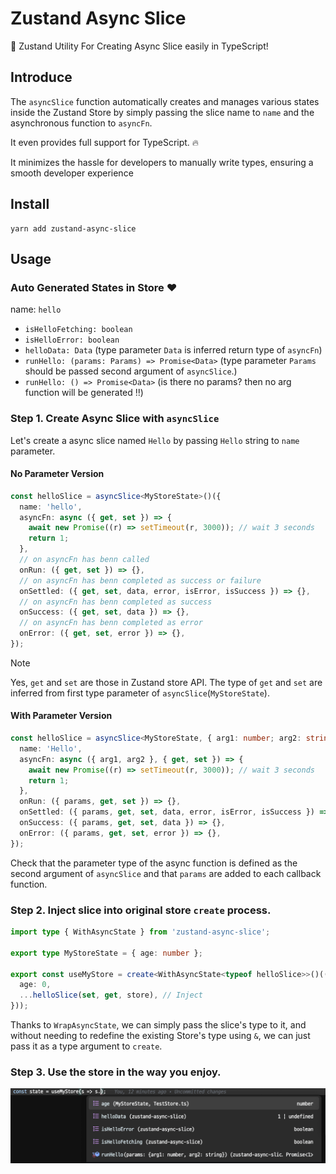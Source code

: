 # Zustand Async Slice

🦄 Zustand Utility For Creating Async Slice easily in TypeScript!

## Introduce

The `asyncSlice` function automatically creates and manages various states inside the Zustand Store by simply passing the slice name to `name` and the asynchronous function to `asyncFn`.

It even provides full support for TypeScript. 🔥

It minimizes the hassle for developers to manually write types, ensuring a smooth developer experience


## Install

```
yarn add zustand-async-slice
```

## Usage


### Auto Generated States in Store ♥️

name: `hello`

- `isHelloFetching: boolean`
- `isHelloError: boolean`
- `helloData: Data` (type parameter `Data` is inferred return type of `asyncFn`)
- `runHello: (params: Params) => Promise<Data>` (type parameter `Params` should be passed second argument of `asyncSlice`.)
- `runHello: () => Promise<Data>` (is there no params? then no arg function will be generated ‼️)

### Step 1. Create Async Slice with `asyncSlice`

Let's create a async slice named `Hello` by passing `Hello` string to `name` parameter.

#### No Parameter Version

```ts
const helloSlice = asyncSlice<MyStoreState>()({
  name: 'hello',
  asyncFn: async ({ get, set }) => {
    await new Promise((r) => setTimeout(r, 3000)); // wait 3 seconds
    return 1;
  },
  // on asyncFn has benn called
  onRun: ({ get, set }) => {},
  // on asyncFn has benn completed as success or failure
  onSettled: ({ get, set, data, error, isError, isSuccess }) => {},
  // on asyncFn has benn completed as success
  onSuccess: ({ get, set, data }) => {},
  // on asyncFn has benn completed as error
  onError: ({ get, set, error }) => {},
});
```

>[!NOTE]
> Yes, `get` and `set` are those in Zustand store API.
> The type of `get` and `set` are inferred from first type parameter of `asyncSlice`(`MyStoreState`).


#### With Parameter Version

```ts
const helloSlice = asyncSlice<MyStoreState, { arg1: number; arg2: string }>()({
  name: 'Hello',
  asyncFn: async ({ arg1, arg2 }, { get, set }) => {
    await new Promise((r) => setTimeout(r, 3000)); // wait 3 seconds
    return 1;
  },
  onRun: ({ params, get, set }) => {},
  onSettled: ({ params, get, set, data, error, isError, isSuccess }) => {},
  onSuccess: ({ params, get, set, data }) => {},
  onError: ({ params, get, set, error }) => {},
});
```

Check that the parameter type of the async function is defined as the second argument of `asyncSlice` and that `params` are added to each callback function.



### Step 2. Inject slice into original store `create` process.

```ts
import type { WithAsyncState } from 'zustand-async-slice';

export type MyStoreState = { age: number };

export const useMyStore = create<WithAsyncState<typeof helloSlice>>()((set, get, store) => ({
  age: 0,
  ...helloSlice(set, get, store), // Inject
}));
```

Thanks to `WrapAsyncState`, we can simply pass the slice's type to it, and without needing to redefine the existing Store's type using `&`, we can just pass it as a type argument to `create`.


### Step 3. Use the store in the way you enjoy.

![](https://raw.githubusercontent.com/mym0404/image-archive/master/202409101608163.png)


